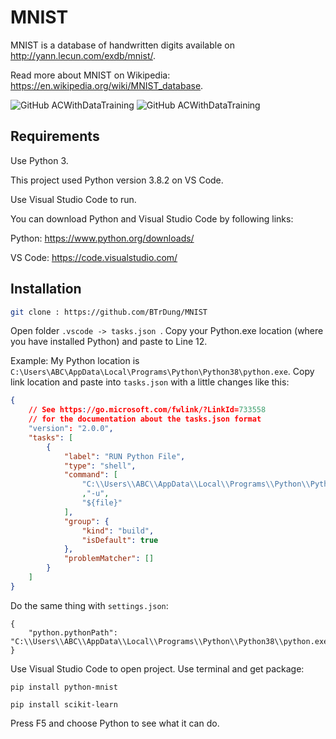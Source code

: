 # MNIST

MNIST is a database of handwritten digits available on http://yann.lecun.com/exdb/mnist/.

Read more about MNIST on Wikipedia: https://en.wikipedia.org/wiki/MNIST_database.

![GitHub ACWithDataTraining](https://img.shields.io/badge/accuracy-99.65%25-blue)
![GitHub ACWithDataTraining](https://img.shields.io/badge/accuracy-98.71%25-blue)

## Requirements

Use Python 3. 

This project used Python version 3.8.2 on VS Code.

Use Visual Studio Code to run. 

You can download Python and Visual Studio Code by following links: 

Python: https://www.python.org/downloads/

VS Code: https://code.visualstudio.com/

## Installation

```bash
git clone : https://github.com/BTrDung/MNIST
```
Open folder ```.vscode -> tasks.json ```. 
Copy your Python.exe location (where you have installed Python) and paste to Line 12.

Example: My Python location is ```C:\Users\ABC\AppData\Local\Programs\Python\Python38\python.exe```. Copy link location and paste into
```tasks.json``` with a little changes like this:
```json
{
    // See https://go.microsoft.com/fwlink/?LinkId=733558
    // for the documentation about the tasks.json format
    "version": "2.0.0",
    "tasks": [
        {
            "label": "RUN Python File",
            "type": "shell",
            "command": [
                "C:\\Users\\ABC\\AppData\\Local\\Programs\\Python\\Python38-32\\python.exe"
                ,"-u",
                "${file}"
            ],
            "group": {
                "kind": "build",
                "isDefault": true
            },
            "problemMatcher": []
        }
    ]
}
```

Do the same thing with ```settings.json```: 
```
{
    "python.pythonPath": "C:\\Users\\ABC\\AppData\\Local\\Programs\\Python\\Python38\\python.exe"
}
```

Use Visual Studio Code to open project. Use terminal and get package: 
```
pip install python-mnist
```

```
pip install scikit-learn
```

Press F5 and choose Python to see what it can do. 
